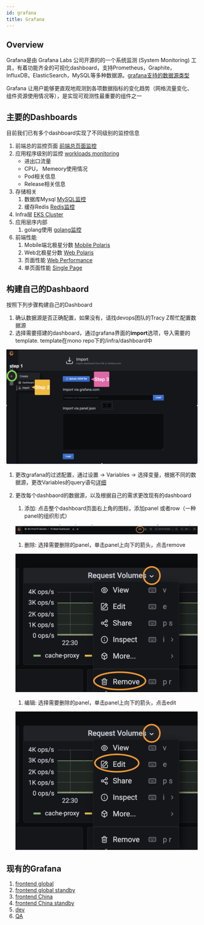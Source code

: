 ```yaml
---
id: grafana
title: Grafana
---
```


## Overview
Grafana是由 Grafana Labs 公司开源的的一个系统监测 (System Monitoring) 工具，有着功能齐全的可视化dashboard，支持Prometheus，Graphite，InfluxDB，ElasticSearch，MySQL等多种数据源。[grafana支持的数据源类型](https://grafana.com/docs/grafana/latest/features/datasources/#supported-data-sources/)

Grafana 让用户能够更直观地观测到各项数据指标的变化趋势（网格流量变化、组件资源使用情况等），是实现可观测性最重要的组件之一

## 主要的Dashboards
目前我们已有多个dashboard实现了不同级别的监控信息
1. 前端总的监控页面 [前端总页面监控](https://monitor-prod.toolsfdg.net/d/Orh1I28Gk/fe-mesh-dashboard?orgId=1)
1. 应用程序级别的监控 [workloads monitoring](https://monitor-prod.toolsfdg.net/d/O_RQnRwGk/fe-mesh-dashboard-workload-details?orgId=1)
    - 进出口流量
    - CPU， Memeory使用情况
    - Pod相关信息
    - Release相关信息
1. 存储相关
    1. 数据库Mysql [MySQL监控](https://monitor-prod.toolsfdg.net/d/AWSRDSdbi/mysql-jian-kong?orgId=1)
    1. 缓存Redis [Redis监控](https://monitor-prod.toolsfdg.net/d/HAqxGlinz/redis-jian-kong?orgId=1)
1. Infra层 [EKS Cluster](https://monitor-prod.toolsfdg.net/d/CGbToQ3Zz/qian-duan-eks-clusterjian-kong-da-ping?orgId=1)
1. 应用层序内部
    1. golang使用 [golang监控](https://monitor-prod.toolsfdg.net/d/CgCw8jKZz/go-metrics?orgId=1)
1. 前端性能
    1. Mobile端北极星分数 [Mobile Polaris](https://monitor-prod.toolsfdg.net/d/QvcI_gNMk/app-polaris-dashboard?orgId=1)
    1. Web北极星分数 [Web Polaris](https://monitor-prod.toolsfdg.net/d/QvcI_gNMj/web-polaris-dashboard?orgId=1)
    1. 页面性能 [Web Performance](https://monitor-prod.toolsfdg.net/d/QvcI_gNM8/web-polaris-performance-dashboard?orgId=1)
    1. 单页面性能 [Single Page](https://monitor-prod.toolsfdg.net/d/4WDfjL1Mk/qian-duan-ye-mian-xing-neng-yong-hu-ce-shu-ju-dan-ye-mian?orgId=1)

## 构建自己的Dashbaord
按照下列步骤构建自己的Dashboard
1. 确认数据源是否正确配置，如果没有，请找devops团队的Tracy Z帮忙配置数据源
1. 选择需要搭建的dashboard，通过grafana界面的**import**选项，导入需要的template. template在mono repo下的/infra/dashboard中

![upload grafana template](./img/grafana_upload_template.jpg)

1. 更改grafana的过滤配置，通过设置 -> Variables -> 选择变量，根据不同的数据源，更改Variables的query语句[详细](https://grafana.com/docs/grafana/latest/variables/)
1. 更改每个dashbaord的数据源，以及根据自己的需求更改现有的dashboard
    1. 添加: 点击整个dashboard页面右上角的图标，添加panel 或者row（一种panel的组织形式）

    ![grafana panel add](./img/panel_add.jpg)

    1. 删除: 选择需要删除的panel，单击panel上向下的箭头，点击remove

    ![grafana panel remove](./img/panel_remove.jpg)

    1. 编辑: 选择需要删除的panel，单击panel上向下的箭头，点击edit

    ![grafana panel remove](./img/panel_edit.jpg)
    

## 现有的Grafana

1. [frontend global](https://grafana.fe-com.toolsfdg.net/)
1. [frontend global standby](https://grafana-r1.fe-com.toolsfdg.net/)
1. [frontend China](https://grafana.fe-hk.toolsfdg.net/)
1. [frontend China standby](https://grafana-r1.fe-hk.toolsfdg.net/)
1. [dev](https://grafana.devfdg.net/)
1. [QA](https://grafana.qa1fdg.net/)
